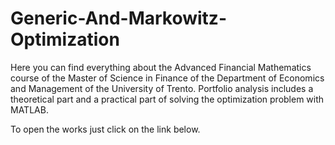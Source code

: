 # Generic-And-Markowitz-Optimization
Here you can find everything about the Advanced Financial Mathematics course of the Master of Science in Finance of the Department of Economics and Management of the University of Trento. Portfolio analysis includes a theoretical part and a practical part of solving the optimization problem with MATLAB.

To open the works just click on the link below.
